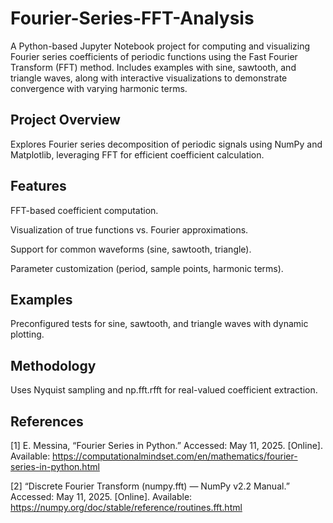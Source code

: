 # Fourier-Series-FFT-Analysis
A Python-based Jupyter Notebook project for computing and visualizing Fourier series coefficients of periodic functions using the Fast Fourier Transform (FFT) method. Includes examples with sine, sawtooth, and triangle waves, along with interactive visualizations to demonstrate convergence with varying harmonic terms.
## Project Overview
Explores Fourier series decomposition of periodic signals using NumPy and Matplotlib, leveraging FFT for efficient coefficient calculation.

## Features

FFT-based coefficient computation.

Visualization of true functions vs. Fourier approximations.

Support for common waveforms (sine, sawtooth, triangle).

Parameter customization (period, sample points, harmonic terms).

## Examples
Preconfigured tests for sine, sawtooth, and triangle waves with dynamic plotting.

## Methodology
Uses Nyquist sampling and np.fft.rfft for real-valued coefficient extraction.

## References

[1] E. Messina, “Fourier Series in Python.” Accessed: May 11, 2025. [Online]. Available: https://computationalmindset.com/en/mathematics/fourier-series-in-python.html

[2] “Discrete Fourier Transform (numpy.fft) — NumPy v2.2 Manual.” Accessed: May 11, 2025. [Online]. Available: https://numpy.org/doc/stable/reference/routines.fft.html
